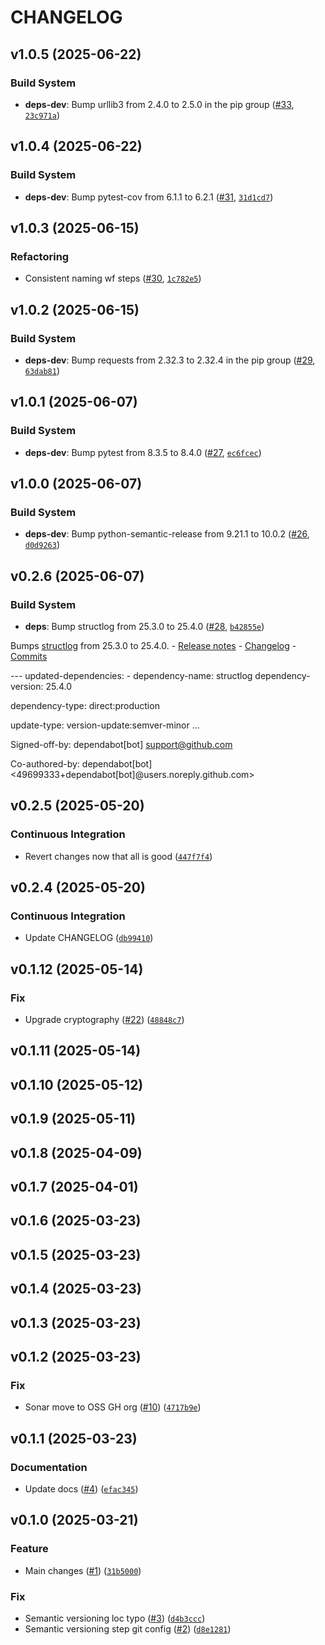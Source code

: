 # CHANGELOG

<!-- version list -->

## v1.0.5 (2025-06-22)

### Build System

- **deps-dev**: Bump urllib3 from 2.4.0 to 2.5.0 in the pip group
  ([#33](https://github.com/aqib-oss/windows-sonar-gh-actions/pull/33),
  [`23c971a`](https://github.com/aqib-oss/windows-sonar-gh-actions/commit/23c971a1a78dc00408906bf0f029f5eaaede76bc))


## v1.0.4 (2025-06-22)

### Build System

- **deps-dev**: Bump pytest-cov from 6.1.1 to 6.2.1
  ([#31](https://github.com/aqib-oss/windows-sonar-gh-actions/pull/31),
  [`31d1cd7`](https://github.com/aqib-oss/windows-sonar-gh-actions/commit/31d1cd73743ccd0977ce055853f9a6e5916d5d87))


## v1.0.3 (2025-06-15)

### Refactoring

- Consistent naming wf steps ([#30](https://github.com/aqib-oss/windows-sonar-gh-actions/pull/30),
  [`1c782e5`](https://github.com/aqib-oss/windows-sonar-gh-actions/commit/1c782e56ecf96083115abb614a84a0bcc077e41f))


## v1.0.2 (2025-06-15)

### Build System

- **deps-dev**: Bump requests from 2.32.3 to 2.32.4 in the pip group
  ([#29](https://github.com/aqib-oss/windows-sonar-gh-actions/pull/29),
  [`63dab81`](https://github.com/aqib-oss/windows-sonar-gh-actions/commit/63dab819986748c2c72850f2a082292850db2539))


## v1.0.1 (2025-06-07)

### Build System

- **deps-dev**: Bump pytest from 8.3.5 to 8.4.0
  ([#27](https://github.com/aqib-oss/windows-sonar-gh-actions/pull/27),
  [`ec6fcec`](https://github.com/aqib-oss/windows-sonar-gh-actions/commit/ec6fcec063ea95ea7944018d5e57df513fe2d2b5))


## v1.0.0 (2025-06-07)

### Build System

- **deps-dev**: Bump python-semantic-release from 9.21.1 to 10.0.2
  ([#26](https://github.com/aqib-oss/windows-sonar-gh-actions/pull/26),
  [`d0d9263`](https://github.com/aqib-oss/windows-sonar-gh-actions/commit/d0d9263a63a4b0ff900b27d9dc1c06211f84565a))


## v0.2.6 (2025-06-07)

### Build System

- **deps**: Bump structlog from 25.3.0 to 25.4.0
  ([#28](https://github.com/aqib-oss/windows-sonar-gh-actions/pull/28),
  [`b42855e`](https://github.com/aqib-oss/windows-sonar-gh-actions/commit/b42855eadd3f15dd8f9bab6705551fad98edcb64))

Bumps [structlog](https://github.com/hynek/structlog) from 25.3.0 to 25.4.0. - [Release
  notes](https://github.com/hynek/structlog/releases) -
  [Changelog](https://github.com/hynek/structlog/blob/main/CHANGELOG.md) -
  [Commits](https://github.com/hynek/structlog/compare/25.3.0...25.4.0)

--- updated-dependencies: - dependency-name: structlog dependency-version: 25.4.0

dependency-type: direct:production

update-type: version-update:semver-minor ...

Signed-off-by: dependabot[bot] <support@github.com>

Co-authored-by: dependabot[bot] <49699333+dependabot[bot]@users.noreply.github.com>


## v0.2.5 (2025-05-20)

### Continuous Integration

- Revert changes now that all is good
  ([`447f7f4`](https://github.com/aqib-oss/windows-sonar-gh-actions/commit/447f7f449e7679336624b681701cfd4faca0184f))


## v0.2.4 (2025-05-20)

### Continuous Integration

- Update CHANGELOG
  ([`db99410`](https://github.com/aqib-oss/windows-sonar-gh-actions/commit/db994109cbcc994d9f3a3fcee1c1c9ae609b009f))


## v0.1.12 (2025-05-14)

### Fix

* Upgrade cryptography ([#22](https://github.com/aqib-oss/windows-sonar-gh-actions/issues/22)) ([`48848c7`](https://github.com/aqib-oss/windows-sonar-gh-actions/commit/48848c78a18bf65154208b1c5301d4a0969333c3))

## v0.1.11 (2025-05-14)



## v0.1.10 (2025-05-12)



## v0.1.9 (2025-05-11)



## v0.1.8 (2025-04-09)



## v0.1.7 (2025-04-01)



## v0.1.6 (2025-03-23)



## v0.1.5 (2025-03-23)



## v0.1.4 (2025-03-23)



## v0.1.3 (2025-03-23)



## v0.1.2 (2025-03-23)

### Fix

* Sonar move to OSS GH org ([#10](https://github.com/aqib-oss/windows-sonar-gh-actions/issues/10)) ([`4717b9e`](https://github.com/aqib-oss/windows-sonar-gh-actions/commit/4717b9ef1fdfdde6ec881728a4135da590a0540d))

## v0.1.1 (2025-03-23)

### Documentation

* Update docs ([#4](https://github.com/aqib-bhat/windows-sonar-gh-actions/issues/4)) ([`efac345`](https://github.com/aqib-bhat/windows-sonar-gh-actions/commit/efac3451e0135480bda686a19eac522042968b4b))

## v0.1.0 (2025-03-21)

### Feature

* Main changes ([#1](https://github.com/aqib-bhat/windows-sonar-gh-actions/issues/1)) ([`31b5000`](https://github.com/aqib-bhat/windows-sonar-gh-actions/commit/31b50004430a5c8a8dcb3fc02d75eb3e3ceb6c06))

### Fix

* Semantic versioning loc typo ([#3](https://github.com/aqib-bhat/windows-sonar-gh-actions/issues/3)) ([`d4b3ccc`](https://github.com/aqib-bhat/windows-sonar-gh-actions/commit/d4b3ccc785938383807a9f8507febe8b1e1338fa))
* Semantic versioning step git config ([#2](https://github.com/aqib-bhat/windows-sonar-gh-actions/issues/2)) ([`d8e1281`](https://github.com/aqib-bhat/windows-sonar-gh-actions/commit/d8e12813f343126ec72dff30a356486c07ea9d87))
